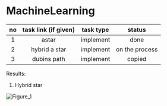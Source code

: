 # MachineLearning
   |no |  task link (if given) |  task type   | status |
   |:-:| :-------------------: | :-------------------: | :-----------: |
   | 1 | astar | implement |     done      |
   | 2 | hybrid a star | implement |     on the process      |
   | 3 | dubins path | implement |     copied      |
   
   Results:
   
   1. Hybrid star
   
   ![Figure_1](https://user-images.githubusercontent.com/24115387/119111985-9128e280-ba5e-11eb-8148-a5e0168e068d.png)


